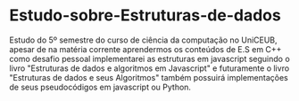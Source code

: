 # Estudo-sobre-Estruturas-de-dados
Estudo do 5º semestre do curso de ciência da computação no UniCEUB, apesar de na matéria corrente aprendermos os  conteúdos de E.S em C++ como desafio pessoal implementarei as estruturas em javascript seguindo o livro "Estruturas de dados e algoritmos em Javascript" e futuramente o livro "Estruturas de dados e seus Algoritmos" também possuirá implementações de seus pseudocódigos  em javascript ou Python.
